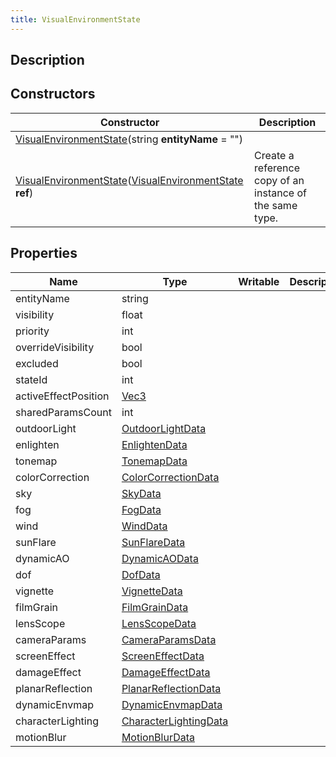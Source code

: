 ```yaml
---
title: VisualEnvironmentState
---
```

## Description

## Constructors

| Constructor                                                                                                                                          | Description                                              |
| ---------------------------------------------------------------------------------------------------------------------------------------------------- | -------------------------------------------------------- |
| [VisualEnvironmentState](/vext/ref/client/class/visualenvironmentstate)(string **entityName** = "")                                                    |                                                          |
| [VisualEnvironmentState](/vext/ref/client/class/visualenvironmentstate)([VisualEnvironmentState](/vext/ref/client/class/visualenvironmentstate) **ref**) | Create a reference copy of an instance of the same type. |

## Properties

| Name                 | Type                                                                | Writable | Description |
| -------------------- | ------------------------------------------------------------------- | -------- | ----------- |
| entityName           | string                                                              |          |             |
| visibility           | float                                                               |          |             |
| priority             | int                                                                 |          |             |
| overrideVisibility   | bool                                                                |          |             |
| excluded             | bool                                                                |          |             |
| stateId              | int                                                                 |          |             |
| activeEffectPosition | [Vec3](/vext/ref/shared/class/vec3)                                   |          |             |
| sharedParamsCount    | int                                                                 |          |             |
| outdoorLight         | [OutdoorLightData](/vext/ref/client/class/outdoorlightdata)           |          |             |
| enlighten            | [EnlightenData](/vext/ref/client/class/enlightendata)                 |          |             |
| tonemap              | [TonemapData](/vext/ref/client/class/tonemapdata)                     |          |             |
| colorCorrection      | [ColorCorrectionData](/vext/ref/client/class/colorcorrectiondata)     |          |             |
| sky                  | [SkyData](/vext/ref/client/class/skydata)                             |          |             |
| fog                  | [FogData](/vext/ref/client/class/fogdata)                             |          |             |
| wind                 | [WindData](/vext/ref/client/class/winddata)                           |          |             |
| sunFlare             | [SunFlareData](/vext/ref/client/class/sunflaredata)                   |          |             |
| dynamicAO            | [DynamicAOData](/vext/ref/client/class/dynamicaodata)                 |          |             |
| dof                  | [DofData](/vext/ref/client/class/dofdata)                             |          |             |
| vignette             | [VignetteData](/vext/ref/client/class/vignettedata)                   |          |             |
| filmGrain            | [FilmGrainData](/vext/ref/client/class/filmgraindata)                 |          |             |
| lensScope            | [LensScopeData](/vext/ref/client/class/lensscopedata)                 |          |             |
| cameraParams         | [CameraParamsData](/vext/ref/client/class/cameraparamsdata)           |          |             |
| screenEffect         | [ScreenEffectData](/vext/ref/client/class/screeneffectdata)           |          |             |
| damageEffect         | [DamageEffectData](/vext/ref/client/class/damageeffectdata)           |          |             |
| planarReflection     | [PlanarReflectionData](/vext/ref/client/class/planarreflectiondata)   |          |             |
| dynamicEnvmap        | [DynamicEnvmapData](/vext/ref/client/class/dynamicenvmapdata)         |          |             |
| characterLighting    | [CharacterLightingData](/vext/ref/client/class/characterlightingdata) |          |             |
| motionBlur           | [MotionBlurData](/vext/ref/client/class/motionblurdata)               |          |             |
